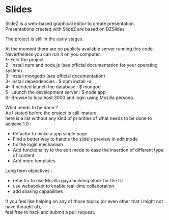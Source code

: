 Slides
======

SlideZ is a web-based graphical editor to create presentation.  
Presentations created with SlideZ are based on DZSlides  

The project is still in the early stages.  

At the moment there are no publicly available server running this code. Nevertheless you can run it on you computer.  
1- Fork the project  
2- Install npm and node.js (see official documentation for your operating system)  
3- Install mongodb (see official documentation)  
3- Install dependencies : $ npm install -d  
4- If needed launch the database : $ mongod  
5- Launch the development server : $ node app  
6- Browse to localhost:3000 and login using Mozilla persona.  

What needs to be done ?  
As I stated before the project is still imature.   
here is a list without any kind of priorities of what needs to be done to achieve 1.0 :  
- Refactor to make a app single page
- Find a better way to handle the slide's preview in edit mode
- fix the login mechanism
- Add functionality to the edit mode to ease the insertion of different type of content
- Add more templates

Long term objectives :
- refactor to use Mozilla gaya building block for the UI
- use websocket to enable real-time collaboration
- add sharing capabilities


If you feel like helping on any of those topics (or even other that I might not have thought of),   
feel free to hack and submit a pull request.